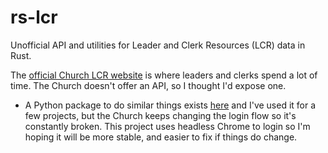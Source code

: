 # rs-lcr
Unofficial API and utilities for Leader and Clerk Resources (LCR) data in Rust. 

The [official Church LCR website](lcr.churchofjesuschrist.org) is where leaders and clerks spend a lot of time. The Church doesn't offer an API, so I thought I'd expose one. 
* A Python package to do similar things exists [here](https://github.com/philipbl/LCR-API) and I've used it for a few projects, but the Church keeps changing the login flow so it's constantly broken. This project uses headless Chrome to login so I'm hoping it will be more stable, and easier to fix if things do change.
